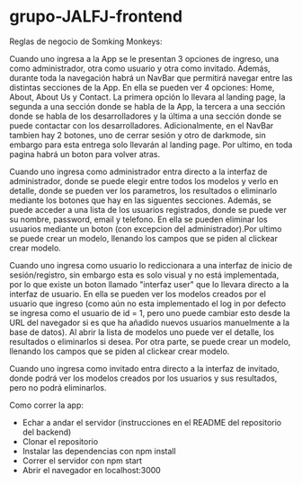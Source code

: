 # grupo-JALFJ-frontend

Reglas de negocio de Somking Monkeys:


Cuando uno ingresa a la App se le presentan 3 opciones de ingreso, una como administrador, otra como usuario y otra como invitado. Además, durante toda la navegación habrá un NavBar que permitirá navegar entre las distintas secciones de la App. En ella se pueden ver 4 opciones: Home, About, About Us y Contact. La primera opción lo llevara al landing page, la segunda a una sección donde se habla de la App, la tercera a una sección donde se habla de los desarrolladores y la última a una sección donde se puede contactar con los desarrolladores. Adicionalmente, en el NavBar tambien hay 2 botones, uno de cerrar sesión y otro de darkmode, sin embargo para esta entrega solo llevarán al landing page. Por ultimo, en toda pagina habrá un boton para volver atras.

Cuando uno ingresa como administrador entra directo a la interfaz de administrador, donde se puede elegir entre todos los modelos y verlo en detalle, donde se pueden ver los parametros, los resultados o eliminarlo mediante los botones que hay en las siguentes secciones. Además, se puede acceder a una lista de los usuarios registrados, donde se puede ver su nombre, password, email y telefono. En ella se pueden eliminar los usuarios mediante un boton (con excepcion del administrador).Por ultimo se puede crear un modelo, llenando los campos que se piden al clickear crear modelo.

Cuando uno ingresa como usuario lo rediccionara a una interfaz de inicio de sesión/registro, sin embargo esta es solo visual y no está implementada, por lo que existe un boton llamado "interfaz user" que lo llevara directo a la interfaz de usuario. En ella se pueden ver los modelos creados por el usuario que ingreso (como aún no esta implementado el log in por defecto se ingresa como el usuario de id = 1, pero uno puede cambiar esto desde la URL del navegador si es que ha añadido nuevos usuarios manuelmente a la base de datos). Al abrir la lista de modelos uno puede ver el detalle, los resultados o eliminarlos si desea. Por otra parte, se puede crear un modelo, llenando los campos que se piden al clickear crear modelo.

Cuando uno ingresa como invitado entra directo a la interfaz de invitado, donde podrá ver los modelos creados por los usuarios y sus resultados, pero no podrá eliminarlos.

Como correr la app:

- Echar a andar el servidor (instrucciones en el README del repositorio del backend)
- Clonar el repositorio
- Instalar las dependencias con npm install
- Correr el servidor con npm start
- Abrir el navegador en localhost:3000